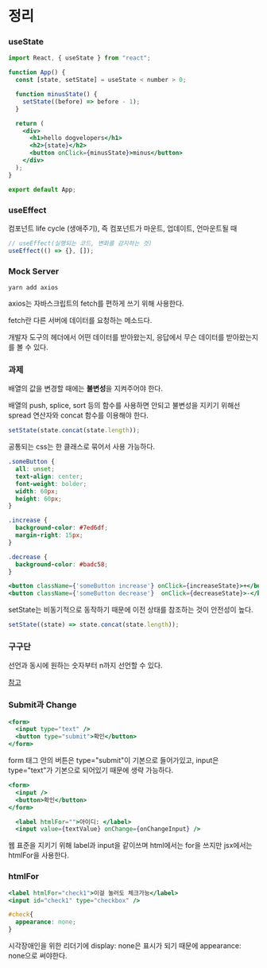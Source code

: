 # 정리

### useState

```jsx
import React, { useState } from "react";

function App() {
  const [state, setState] = useState < number > 0;

  function minusState() {
    setState((before) => before - 1);
  }

  return (
    <div>
      <h1>hello dogvelopers</h1>
      <h2>{state}</h2>
      <button onClick={minusState}>minus</button>
    </div>
  );
}

export default App;
```

### useEffect

컴포넌트 life cycle (생애주기), 즉 컴포넌트가 마운트, 업데이트, 언마운트될 때

```jsx
// useEffect(실행되는 코드, 변화를 감지하는 것)
useEffect(() => {}, []);
```

### Mock Server

```npm
yarn add axios
```

axios는 자바스크립트의 fetch를 편하게 쓰기 위해 사용한다.

fetch란 다른 서버에 데이터를 요청하는 메소드다.

개발자 도구의 헤더에서 어떤 데이터를 받아왔는지, 응답에서 무슨 데이터를 받아왔는지를 볼 수 있다.

### 과제

배열의 값을 변경할 때에는 <b>불변성</b>을 지켜주어야 한다.

배열의 push, splice, sort 등의 함수를 사용하면 안되고 불변성을 지키기 위해선 spread 연산자와 concat 함수를 이용해야 한다.

```jsx
setState(state.concat(state.length));
```

공통되는 css는 한 클래스로 묶어서 사용 가능하다.

```css
.someButton {
  all: unset;
  text-align: center;
  font-weight: bolder;
  width: 60px;
  height: 60px;
}

.increase {
  background-color: #7ed6df;
  margin-right: 15px;
}

.decrease {
  background-color: #badc58;
}
```

```jsx
<button className={'someButton increase'} onClick={increaseState}>+</button>
<button className={'someButton decrease'}  onClick={decreaseState}>-</button>
```

setState는 비동기적으로 동작하기 때문에 이전 상태를 참조하는 것이 안전성이 높다.

```jsx
setState((state) => state.concat(state.length));
```

### 구구단

선언과 동시에 원하는 숫자부터 n까지 선언할 수 있다.

[참고](https://stackoverflow.com/questions/3746725/how-to-create-an-array-containing-1-n)

### Submit과 Change

```jsx
<form>
  <input type="text" />
  <button type="submit">확인</button>
</form>
```

form 태그 안의 버튼은 type="submit"이 기본으로 들어가있고, input은 type="text"가 기본으로 되어있기 때문에 생략 가능하다.

```jsx
<form>
  <input />
  <button>확인</button>
</form>
```


```jsx
  <label htmlFor="">아이디: </label>
  <input value={textValue} onChange={onChangeInput} />
```

웹 표준을 지키기 위해 label과 input을 같이쓰며 html에서는 for을 쓰지만 jsx에서는 htmlFor을 사용한다.

### htmlFor

```jsx
<label htmlFor="check1">이걸 눌러도 체크가능</label>
<input id="check1" type="checkbox" />
```

```css
#check{
  appearance: none;
}
```

시각장애인을 위한 리더기에 display: none은 표시가 되기 때문에 appearance: none으로 써야한다.